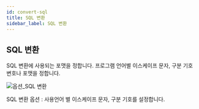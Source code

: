 ```yaml
---
id: convert-sql
title: SQL 변환
sidebar_label: SQL 변환
---
```


## SQL 변환

SQL 변환에 사용되는 포맷을 정합니다. 프로그램 언어별 이스케이프 문자, 구분 기호 변호나 포맷을 정합니다.

![옵션_SQL 변환](https://s3.ap-northeast-2.amazonaws.com/sqlgate-manual-content/FC063B11B1049C450C0B0225BECBCB93.jpg)

SQL 변환 옵션 : 사용언어 별 이스케이프 문자, 구분 기호를 설정합니다.


